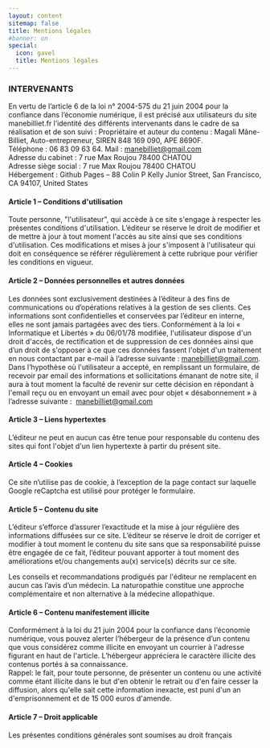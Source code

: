 ```yaml
---
layout: content
sitemap: false
title: Mentions légales
#banner: on
special:
  icon: gavel
  title: Mentions légales
---
```


### INTERVENANTS
En vertu de l’article 6 de la loi n° 2004-575 du 21 juin 2004 pour la confiance dans l’économie numérique, il est précisé aux utilisateurs du site manebilliet.fr l’identité des différents intervenants dans le cadre de sa réalisation et de son suivi :
Propriétaire et auteur du contenu : Magali Mâne-Billiet, Auto-entrepreneur, SIREN 848 169 090, APE 8690F.  
Téléphone : 06 83 09 63 64. Mail : manebilliet@gmail.com  
Adresse du cabinet : 7 rue Max Roujou 78400 CHATOU  
Adresse siège social : 7 rue Max Roujou 78400 CHATOU  
Hébergement : Github Pages – 88 Colin P Kelly Junior Street, San Francisco, CA 94107, United States

#### Article 1 – Conditions d'utilisation
Toute personne, "l'utilisateur", qui accède à ce site s'engage à respecter les présentes conditions d'utilisation.
L’éditeur se réserve le droit de modifier et de mettre à jour à tout moment l'accès au site ainsi que ses conditions d'utilisation. Ces modifications et mises à jour s'imposent à l'utilisateur qui doit en conséquence se référer régulièrement à cette rubrique pour vérifier les conditions en vigueur.
 
#### Article 2 – Données personnelles et autres données
Les données sont exclusivement destinées à l’éditeur à des fins de communications ou d’opérations relatives à la gestion de ses clients. Ces informations sont confidentielles et conservées par l’éditeur en interne, elles ne sont jamais partagées avec des tiers. Conformément à la loi « Informatique et Libertés » du 06/01/78 modifiée, l'utilisateur dispose d'un droit d'accès, de rectification et de suppression de ces données ainsi que d’un droit de s'opposer à ce que ces données fassent l'objet d'un traitement en nous contactant par e-mail à l’adresse suivante : manebilliet@gmail.com.  
Dans l’hypothèse où l'utilisateur a accepté, en remplissant un formulaire, de recevoir par email des informations et sollicitations émanant de notre site, il aura à tout moment la faculté de revenir sur cette décision en répondant à l'email reçu ou en envoyant un email avec pour objet « désabonnement » à l’adresse suivante :  manebilliet@gmail.com
 
#### Article 3 – Liens hypertextes
L’éditeur ne peut en aucun cas être tenue pour responsable du contenu des sites qui font l'objet d'un lien hypertexte à partir du présent site.
 
#### Article 4 – Cookies
Ce site n’utilise pas de cookie, à l’exception de la page contact sur laquelle Google reCaptcha est utilisé pour protéger le formulaire.

#### Article 5 – Contenu du site
L’éditeur s’efforce d’assurer l’exactitude et la mise à jour régulière des informations diffusées sur ce site. L’éditeur se réserve le droit de corriger et modifier à tout moment le contenu du site sans que sa responsabilité puisse être engagée de ce fait, l’éditeur pouvant apporter à tout moment des améliorations et/ou changements au(x) service(s) décrits sur ce site.

Les conseils et recommandations prodigués par l'éditeur ne remplacent en aucun cas l’avis d’un médecin. La naturopathie constitue une approche complémentaire et non alternative à la médecine allopathique.
 
#### Article 6 – Contenu manifestement illicite
Conformément à la loi du 21 juin 2004 pour la confiance dans l’économie numérique, vous pouvez alerter l’hébergeur de la présence d’un contenu que vous considérez comme illicite en envoyant un courrier à l'adresse figurant en haut de l'article. L’hébergeur appréciera le caractère illicite des contenus portés à sa connaissance.  
Rappel: le fait, pour toute personne, de présenter un contenu ou une activité comme étant illicite dans le but d'en obtenir le retrait ou d'en faire cesser la diffusion, alors qu'elle sait cette information inexacte, est puni d'un an d'emprisonnement et de 15 000 euros d'amende.
 
#### Article 7 – Droit applicable
Les présentes conditions générales sont soumises au droit français
